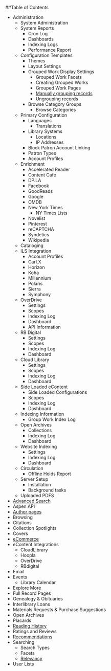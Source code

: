 ##Table of Contents
- Administration
  - System Administration
  - System Reports
    - Cron Log
    - Dashboards
    - Indexing Logs
    - Performance Report
  - Configuration Templates
    - Themes
    - Layout Settings
    - Grouped Work Display Settings
      - Grouped Work Facets
      - Creating Grouped Works
      - Grouped Work Pages
      - [Manually grouping records](/Admin/HelpManual?page=Manually-grouping-records)
      - Ungrouping records
    - Browse Category Groups
      - Browse Categories
  - Primary Configuration
    - Languages
      - Translations
    - Library Systems
      - Locations 
      - IP Addresses
    - Block Patron Account Linking
    - Patron Types
    - Account Profiles
  - Enrichment
    - Accelerated Reader
    - Content Cafe
    - DP.LA
    - Facebook
    - GoodReads
    - Google
    - OMDB
    - New York Times
      - NY Times Lists
    - Novelist
    - Pinterest
    - reCAPTCHA
    - Syndetics
    - Wikipedia
  - Cataloging 
  - ILS Integration
    - Account Profiles
    - Carl.X
    - Horizon
    - Koha
    - Millennium
    - Polaris
    - Sierra
    - Symphony
  - OverDrive
    - Settings
     - Scopes
    - Indexing Log
    - Dashboard
    - API Information
  - RB Digital
    - Settings 
     - Scopes 
    - Indexing Log 
    - Dashboard
  - Cloud Library
    - Settings 
     - Scopes 
    - Indexing Log 
    - Dashboard
  - Side Loaded eContent
    - Side Loaded Configurations
     - Scopes
    - Indexing Log
    - Dashboard
  - Indexing Information
    - Group Work Index Log
  - Open Archives
    - Collections
    - Indexing Log
    - Dashboard
  - Website Indexing
    - Settings
    - Indexing Log
    - Dashboard
  - Circulation
    - Offline Holds Report
  - Server Setup
    - Installation
    - Background tasks
  - Uploaded PDFS
- [Advanced Search](/Admin/HelpManual?page=Advanced%20Search)
- Aspen API
- [Author pages](/Admin/HelpManual?page=Author-Pages)
- Browsing
- Citations
- Collection Spotlights
- Covers
- [eCommerce](/Admin/HelpManual?page=eCommerce)
- eContent Integrations
  - CloudLibrary
  - Hoopla
  - OverDrive
  - RBdigital
- Email
- Events
  - Library Calendar
- Explore More
- Full Record Pages
- Genealogy & Obituaries
- Interlibrary Loans
- Materials Requests & Purchase Suggestions
- Open Archives
- Placards
- [Reading History](/Admin/HelpManual?page=Reading-History)
- Ratings and Reviews
- [Recommendations](/Admin/HelpManual?page=Recommendations)
- Searching
  - Search Types
  - Facets
  - [Relevancy](/Admin/HelpManual?page=Search-Relevancy)
- User Lists
